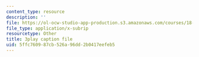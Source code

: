 ```yaml
---
content_type: resource
description: ''
file: https://ol-ocw-studio-app-production.s3.amazonaws.com/courses/18-01sc-single-variable-calculus-fall-2010/5ffc760987cb526a96dd2b0417eefeb5_9v25gg2qJYE.vtt
file_type: application/x-subrip
resourcetype: Other
title: 3play caption file
uid: 5ffc7609-87cb-526a-96dd-2b0417eefeb5
---
```

